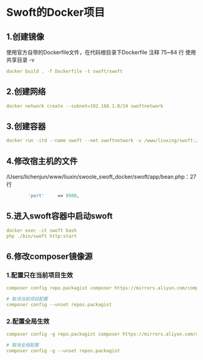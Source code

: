 # Swoft的Docker项目
## 1.创建镜像
使用官方自带的Dockerfile文件，在代码根目录下Dockerfile
注释 75~84 行  使用共享目录 -v
```yml
docker build . -f Dockerfile -t swoft/swoft
```
## 2.创建网络
```yml
docker network create --subnet=192.168.1.0/24 swoftnetwork
```
## 3.创建容器
```yml
docker run -itd --name swoft --net swoftnetwork -v /www/liuxing/swoft:/var/www/swoft -p 9500:9500 --ip 192.168.1.3 swoft
```
## 4.修改宿主机的文件
/Users/lichenjun/www/liuxin/swoole_swoft_docker/swoft/app/bean.php：27行
```php
        'port'     => 9500,
```
## 5.进入swoft容器中启动swoft
```yml
docker exec -it swoft bash
php ./bin/swoft http:start
```
## 6.修改composer镜像源
### 1.配置只在当前项目生效
```yml
composer config repo.packagist composer https://mirrors.aliyun.com/composer/

# 取消当前项目配置
composer config --unset repos.packagist
```
### 2.配置全局生效
```yml
composer config -g repo.packagist composer https://mirrors.aliyun.com/composer/

# 取消全局配置
composer config -g --unset repos.packagist
```

